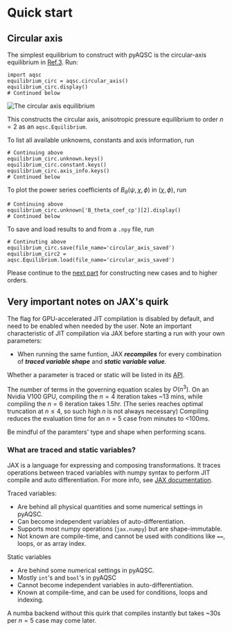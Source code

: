 # Quick start

## Circular axis
The simplest equilibrium to construct with pyAQSC is the circular-axis equilibrium in [Ref.3](https://aip.scitation.org/doi/10.1063/5.0027575). Run:
```
import aqsc
equilibrium_circ = aqsc.circular_axis()
equilibrium_circ.display()
# Continued below
```
![The circular axis equilibrium](/assets/display.png "The circular axis equilibrium")

This constructs the circular axis, anisotropic pressure equilibrium to order $n=2$ as an `aqsc.Equilibrium`.

To list all available unknowns, constants and axis information, run
```
# Continuing above
equilibrium_circ.unknown.keys()
equilibrium_circ.constant.keys()
equilibrium_circ.axis_info.keys()
# Continued below
```
To plot the power series coefficients of $B_\theta(\psi, \chi, \phi)$ in $(\chi, \phi)$, run
```
# Continuing above
equilibrium_circ.unknown['B_theta_coef_cp'][2].display()
# Continued below
```
To save and load results to and from a `.npy` file, run
```
# Continuting above
equilibrium_circ.save(file_name='circular_axis_saved')
equilibrium_circ2 = aqsc.Equilibrium.load(file_name='circular_axis_saved')
```
Please continue to the [next part](init-and-iterate-eq.md) for constructing new cases and to higher orders.

## Very important notes on JAX's quirk

The flag for GPU-accelerated JIT compilation is disabled by default, and need to be enabled when needed by the user. Note an important characteristic of JIT compilation via JAX before starting a run with your own parameters:

-  When running the same funtion, JAX **_recompiles_** for every combination of **_traced variable shape_** and **_static variable value_**. 

Whether a parameter is traced or static will be listed in its [API](api-chiphifunc.md).

The number of terms in the governing equation scales by $O(n^3)$. On an Nvidia V100 GPU, compiling the $n=4$ iteration takes ~13 mins, while compiling the $n=6$ iteration takes 1.5hr. (The series reaches optimal truncation at $n\leq4$, so such high $n$ is not always necessary) Compiling reduces the evaluation time for an $n=5$ case from minutes to <100ms.

Be mindful of the paramters' type and shape when performing scans. 

### What are traced and static variables?

JAX is a language for expressing and composing transformations. It traces operations between traced variables with numpy syntax to perform JIT compile and auto differentiation. For more info, see [JAX documentation](https://jax.readthedocs.io/en/latest/notebooks/thinking_in_jax.html).

Traced variables:
- Are behind all physical quantities and some numerical settings in pyAQSC.
- Can become independent variables of auto-differentiation.
- Supports most numpy operations (`jax.numpy`) but are shape-immutable.
- Not known are compile-time, and cannot be used with conditions like `==`, loops, or as array index.
  
Static variables
- Are behind some numerical settings in pyAQSC.
- Mostly `int`'s and `bool`'s in pyAQSC
- Cannot become independent variables in auto-differentiation.
- Known at compile-time, and can be used for conditions, loops and indexing.

A numba backend without this quirk that compiles instantly but takes ~30s per $n=5$ case may come later.